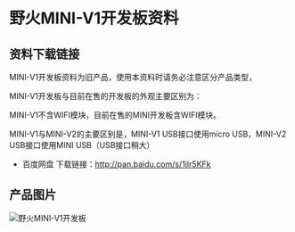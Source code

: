 [](index)

# 野火MINI-V1开发板资料

## 资料下载链接
MINI-V1开发板资料为旧产品，使用本资料时请务必注意区分产品类型，

MINI-V1开发板与目前在售的开发板的外观主要区别为：

MINI-V1不含WIFI模块，目前在售的MINI开发板含WIFI模块。

MINI-V1与MINI-V2的主要区别是，MINI-V1 USB接口使用micro USB，MINI-V2 USB接口使用MINI USB（USB接口稍大）

* 百度网盘 下载链接：http://pan.baidu.com/s/1jIr5KFk

## 产品图片
![野火MINI-V1开发板](https://raw.githubusercontent.com/wiki/Embdefire/products/images/旧产品/野火MINI-V1开发板.jpg)
